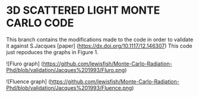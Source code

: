 #        3D SCATTERED LIGHT MONTE CARLO CODE

This branch contains the modifications made to the code in order to validate it against S.Jacques [paper] (https://dx.doi.org/10.1117/12.146307)
This code just repoduces the graphs in Figure 1.

![Fluro graph]
(https://github.com/lewisfish/Monte-Carlo-Radiation-Phd/blob/validation/Jacques%201993/Fluro.png)

![Fluence graph]
(https://github.com/lewisfish/Monte-Carlo-Radiation-Phd/blob/validation/Jacques%201993/Fluence.png)
